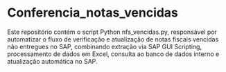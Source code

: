 # Conferencia_notas_vencidas
Este repositório contém o script Python nfs_vencidas.py, responsável por automatizar o fluxo de verificação e atualização de notas fiscais vencidas não entregues no SAP, combinando extração via SAP GUI Scripting, processamento de dados em Excel, consulta ao banco de dados interno e atualização automática no SAP.
